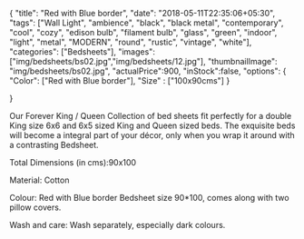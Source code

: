 {
    "title": "Red with Blue border",
    "date": "2018-05-11T22:35:06+05:30",
    "tags": ["Wall Light", "ambience", "black", "black metal", "contemporary", "cool", "cozy", "edison bulb", "filament bulb", "glass", "green", "indoor", "light", "metal", "MODERN", "round", "rustic", "vintage", "white"],
    "categories": ["Bedsheets"],
    "images": ["img/bedsheets/bs02.jpg","img/bedsheets/12.jpg"],
    "thumbnailImage": "img/bedsheets/bs02.jpg",
    "actualPrice":900,
    "inStock":false,
    "options": {
            "Color": ["Red with Blue border"],
            "Size" : ["100x90cms"]
    }
    
}

Our Forever King / Queen Collection of bed sheets fit perfectly for a double King size 6x6 and 6x5 sized King and Queen sized beds. The exquisite beds will become a integral part of your décor, only when you wrap it around with a contrasting Bedsheet.

Total Dimensions (in cms):90x100

Material: Cotton

Colour: Red with Blue border Bedsheet size 90*100, comes along with two pillow covers.

Wash and care: Wash separately, especially dark colours. 

